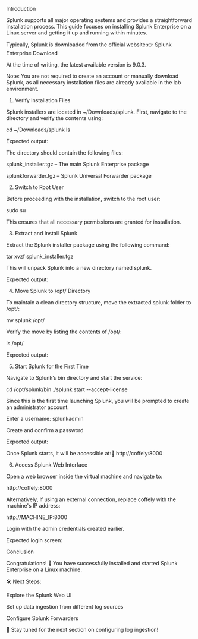Introduction

Splunk supports all major operating systems and provides a straightforward installation process. This guide focuses on installing Splunk Enterprise on a Linux server and getting it up and running within minutes.

Typically, Splunk is downloaded from the official website:👉 Splunk Enterprise Download

At the time of writing, the latest available version is 9.0.3.

Note: You are not required to create an account or manually download Splunk, as all necessary installation files are already available in the lab environment.

1. Verify Installation Files

Splunk installers are located in ~/Downloads/splunk. First, navigate to the directory and verify the contents using:

cd ~/Downloads/splunk
ls

Expected output:

The directory should contain the following files:

splunk_installer.tgz – The main Splunk Enterprise package

splunkforwarder.tgz – Splunk Universal Forwarder package

2. Switch to Root User

Before proceeding with the installation, switch to the root user:

sudo su

This ensures that all necessary permissions are granted for installation.

3. Extract and Install Splunk

Extract the Splunk installer package using the following command:

tar xvzf splunk_installer.tgz

This will unpack Splunk into a new directory named splunk.

Expected output:

4. Move Splunk to /opt/ Directory

To maintain a clean directory structure, move the extracted splunk folder to /opt/:

mv splunk /opt/

Verify the move by listing the contents of /opt/:

ls /opt/

Expected output:

5. Start Splunk for the First Time

Navigate to Splunk’s bin directory and start the service:

cd /opt/splunk/bin
./splunk start --accept-license

Since this is the first time launching Splunk, you will be prompted to create an administrator account.

Enter a username: splunkadmin

Create and confirm a password

Expected output:

Once Splunk starts, it will be accessible at:📌 http://coffely:8000

6. Access Splunk Web Interface

Open a web browser inside the virtual machine and navigate to:

http://coffely:8000

Alternatively, if using an external connection, replace coffely with the machine's IP address:

http://MACHINE_IP:8000

Login with the admin credentials created earlier.

Expected login screen:

Conclusion

Congratulations! 🎉 You have successfully installed and started Splunk Enterprise on a Linux machine.

🛠 Next Steps:

Explore the Splunk Web UI

Set up data ingestion from different log sources

Configure Splunk Forwarders

📌 Stay tuned for the next section on configuring log ingestion!
